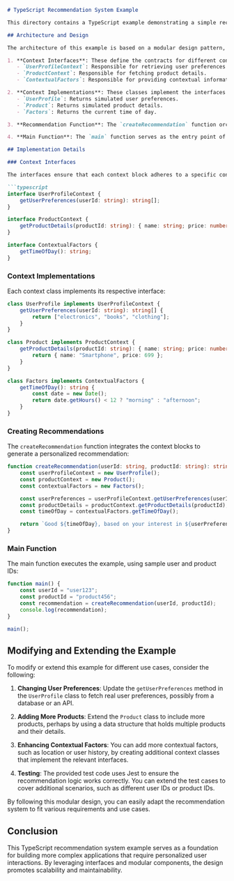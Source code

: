 ```markdown
# TypeScript Recommendation System Example

This directory contains a TypeScript example demonstrating a simple recommendation system architecture. The system generates personalized product recommendations based on user preferences, product details, and contextual factors such as the time of day.

## Architecture and Design

The architecture of this example is based on a modular design pattern, employing interfaces and classes to define clear contracts for different context blocks. This allows for a separation of concerns, making the system easier to maintain and extend. The main components of the architecture are:

1. **Context Interfaces**: These define the contracts for different context blocks:
   - `UserProfileContext`: Responsible for retrieving user preferences.
   - `ProductContext`: Responsible for fetching product details.
   - `ContextualFactors`: Responsible for providing contextual information like the time of day.

2. **Context Implementations**: These classes implement the interfaces defined above:
   - `UserProfile`: Returns simulated user preferences.
   - `Product`: Returns simulated product details.
   - `Factors`: Returns the current time of day.

3. **Recommendation Function**: The `createRecommendation` function orchestrates the interaction between the context blocks to generate a personalized recommendation.

4. **Main Function**: The `main` function serves as the entry point of the application, executing the recommendation generation and logging the output.

## Implementation Details

### Context Interfaces

The interfaces ensure that each context block adheres to a specific contract, which enhances code readability and maintainability:

```typescript
interface UserProfileContext {
    getUserPreferences(userId: string): string[];
}

interface ProductContext {
    getProductDetails(productId: string): { name: string; price: number };
}

interface ContextualFactors {
    getTimeOfDay(): string;
}
```

### Context Implementations

Each context class implements its respective interface:

```typescript
class UserProfile implements UserProfileContext {
    getUserPreferences(userId: string): string[] {
        return ["electronics", "books", "clothing"];
    }
}

class Product implements ProductContext {
    getProductDetails(productId: string): { name: string; price: number } {
        return { name: "Smartphone", price: 699 };
    }
}

class Factors implements ContextualFactors {
    getTimeOfDay(): string {
        const date = new Date();
        return date.getHours() < 12 ? "morning" : "afternoon";
    }
}
```

### Creating Recommendations

The `createRecommendation` function integrates the context blocks to generate a personalized recommendation:

```typescript
function createRecommendation(userId: string, productId: string): string {
    const userProfileContext = new UserProfile();
    const productContext = new Product();
    const contextualFactors = new Factors();

    const userPreferences = userProfileContext.getUserPreferences(userId);
    const productDetails = productContext.getProductDetails(productId);
    const timeOfDay = contextualFactors.getTimeOfDay();

    return `Good ${timeOfDay}, based on your interest in ${userPreferences.join(", ")}, we recommend the ${productDetails.name} for $${productDetails.price}.`;
}
```

### Main Function

The main function executes the example, using sample user and product IDs:

```typescript
function main() {
    const userId = "user123";
    const productId = "product456";
    const recommendation = createRecommendation(userId, productId);
    console.log(recommendation);
}

main();
```

## Modifying and Extending the Example

To modify or extend this example for different use cases, consider the following:

1. **Changing User Preferences**: Update the `getUserPreferences` method in the `UserProfile` class to fetch real user preferences, possibly from a database or an API.

2. **Adding More Products**: Extend the `Product` class to include more products, perhaps by using a data structure that holds multiple products and their details.

3. **Enhancing Contextual Factors**: You can add more contextual factors, such as location or user history, by creating additional context classes that implement the relevant interfaces.

4. **Testing**: The provided test code uses Jest to ensure the recommendation logic works correctly. You can extend the test cases to cover additional scenarios, such as different user IDs or product IDs.

By following this modular design, you can easily adapt the recommendation system to fit various requirements and use cases.

## Conclusion

This TypeScript recommendation system example serves as a foundation for building more complex applications that require personalized user interactions. By leveraging interfaces and modular components, the design promotes scalability and maintainability.
```